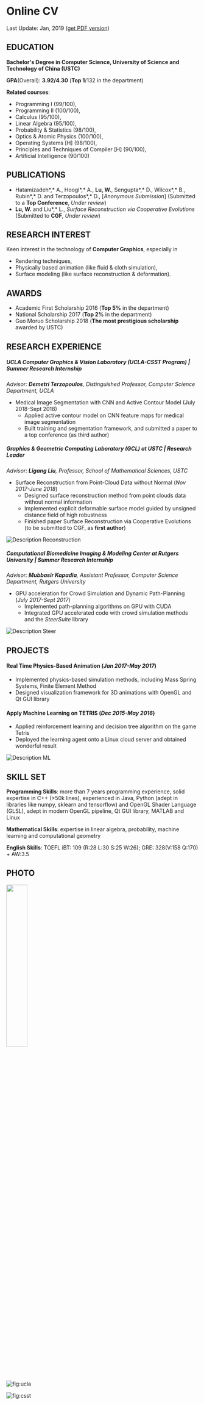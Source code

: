# Online CV

Last Update: Jan, 2019 	([get PDF version](https://robert-lu.github.io/Wuyue_CV_online_version.pdf))

## EDUCATION

**Bachelor's Degree in Computer Science, University of Science and Technology of China (USTC)**

**GPA**(Overall): **3.92/4.30** (**Top 1**/132 in the department) 

**Related courses**:  

* Programming I (99/100), 
* Programming II (100/100), 
* Calculus (95/100), 
* Linear Algebra (95/100), 
* Probability & Statistics (98/100), 
* Optics & Atomic Physics (100/100), 
* Operating Systems [H] (98/100),
* Principles and Techniques of Compiler [H] (90/100),
* Artificial Intelligence (90/100)

## PUBLICATIONS

* Hatamizadeh*,*  A., Hoogi*,* A., **Lu, W.**, Sengupta*,* D., Wilcox*,* B., Rubin*,* D. and Terzopoulos*,* D., [*Anonymous Submission*] (Submitted to a  **Top Conference**, *Under review*)
* **Lu, W.** and Liu*,* L., *Surface Reconstruction via Cooperative Evolutions* (Submitted to **CGF**, *Under review*)

## RESEARCH INTEREST

Keen interest in the technology of **Computer Graphics**, especially in 
* Rendering techniques, 
* Physically based animation (like fluid & cloth simulation),
* Surface modeling (like surface reconstruction & deformation).

## AWARDS

- Academic First Scholarship 2016 (**Top 5%** in the department)
- National Scholarship 2017 (**Top 2%** in the department)
- Guo Moruo Scholarship 2018 (**The most prestigious scholarship** awarded by USTC)

## RESEARCH  EXPERIENCE

##### **UCLA Computer Graphics & Vision Laboratory (UCLA-CSST Program)** | Summer Research Internship

*Advisor: **Demetri Terzopoulos**, Distinguished Professor, Computer Science Department, UCLA*

* Medical Image Segmentation with CNN and Active Contour Model (July 2018-Sept 2018)
  * Applied active contour model on CNN feature maps for medical image segmentation
  * Built training and segmentation framework, and submitted a paper to a top conference (as third author)

##### **Graphics & Geometric Computing Laboratory (GCL) at USTC** | Research Leader

*Advisor: **Ligang Liu**, Professor, School of Mathematical Sciences, USTC*

* Surface Reconstruction from Point-Cloud Data without Normal (*Nov 2017-June 2018*)
  * Designed surface reconstruction method from point clouds data without normal information
  * Implemented explicit deformable surface model guided by unsigned distance field of high robustness
  * Finished paper Surface Reconstruction via Cooperative Evolutions (to be submitted to CGF, as **first author**)

![Description Reconstruction](https://robert-lu.github.io/image/desc_recons.png)

##### **Computational Biomedicine Imaging & Modeling Center at Rutgers University** | Summer Research Internship

*Advisor: **Mubbasir Kapadia**, Assistant Professor, Computer Science Department, Rutgers University*

* GPU acceleration for Crowd Simulation and Dynamic Path-Planning (*July 2017-Sept 2017*)
  * Implemented path-planning algorithms on GPU with CUDA
  * Integrated GPU accelerated code with crowd simulation methods and the *SteerSuite* library

![Description Steer](https://robert-lu.github.io/image/desc_steer.png)

## PROJECTS

#### Real Time Physics-Based Animation (*Jan 2017-May 2017*)

* Implemented physics-based simulation methods, including Mass Spring Systems, Finite Element Method
* Designed visualization framework for 3D animations with OpenGL and Qt GUI library

####  Apply Machine Learning on TETRIS (*Dec 2015-May 2016*)

* Applied reinforcement learning and decision tree algorithm on the game Tetris
* Deployed the learning agent onto a Linux cloud server and obtained wonderful result

![Description ML](https://robert-lu.github.io/image/desc_tetris.png)

## SKILL SET

**Programming Skills**: more than 7 years programming experience, solid expertise in C++ (>50k lines), experienced in Java, Python (adept in libraries like numpy, sklearn and tensorflow) and OpenGL Shader Language (GLSL), adept in modern OpenGL pipeline, Qt GUI library, MATLAB and Linux

**Mathematical Skills**: expertise in linear algebra, probability, machine learning and computational geometry

**English Skills**: TOEFL iBT: 109 (R:28 L:30 S:25 W:26); GRE: 328(V:158 Q:170) + AW:3.5

## PHOTO
<img src="https://robert-lu.github.io/image/photo/VISA.JPG" width="33%">

![fig:ucla](https://robert-lu.github.io/image/photo/UCLA.jpg)

![fig:csst](https://robert-lu.github.io/image/photo/CSST.png)
